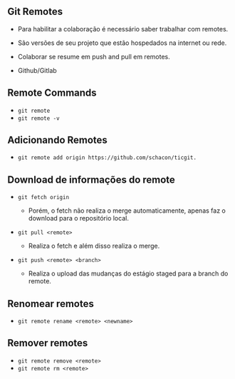 ## Git Remotes
- Para habilitar a colaboração é necessário saber trabalhar com remotes.

- São versões de seu projeto que estão hospedados na internet ou rede.

- Colaborar se resume em push and pull em remotes.

- Github/Gitlab

## Remote Commands
- ```git remote``` 
- ```git remote -v```

## Adicionando Remotes
- ```git remote add origin https://github.com/schacon/ticgit.```

## Download de informações do remote
- ```git fetch origin```
  - Porém, o fetch não realiza o merge automaticamente, apenas faz o download para o repositório local.

- ```git pull <remote>```
  - Realiza o fetch e além disso realiza o merge.

- ```git push <remote> <branch>```
  - Realiza o upload das mudanças do estágio staged para a branch do remote.

## Renomear remotes
- ```git remote rename <remote> <newname>```

## Remover remotes
- ```git remote remove <remote>```
- ```git remote rm <remote>```

